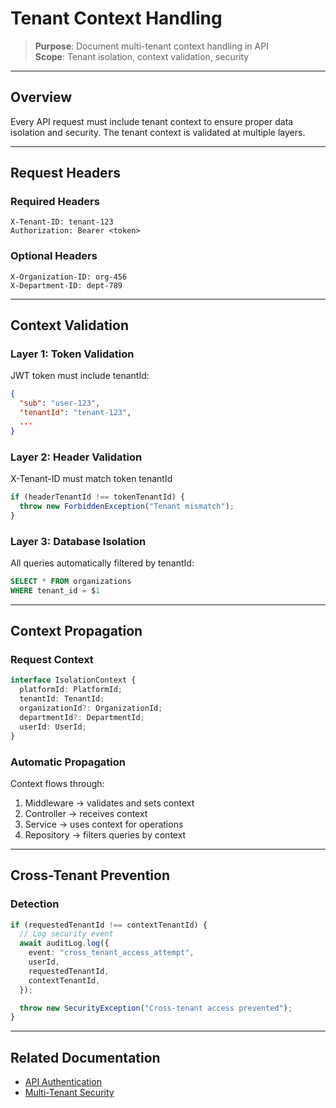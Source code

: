 # Tenant Context Handling

> **Purpose**: Document multi-tenant context handling in API  
> **Scope**: Tenant isolation, context validation, security

---

## Overview

Every API request must include tenant context to ensure proper data isolation and security. The tenant context is validated at multiple layers.

---

## Request Headers

### Required Headers

```http
X-Tenant-ID: tenant-123
Authorization: Bearer <token>
```

### Optional Headers

```http
X-Organization-ID: org-456
X-Department-ID: dept-789
```

---

## Context Validation

### Layer 1: Token Validation

JWT token must include tenantId:

```json
{
  "sub": "user-123",
  "tenantId": "tenant-123",
  ...
}
```

### Layer 2: Header Validation

X-Tenant-ID must match token tenantId

```typescript
if (headerTenantId !== tokenTenantId) {
  throw new ForbiddenException("Tenant mismatch");
}
```

### Layer 3: Database Isolation

All queries automatically filtered by tenantId:

```sql
SELECT * FROM organizations
WHERE tenant_id = $1
```

---

## Context Propagation

### Request Context

```typescript
interface IsolationContext {
  platformId: PlatformId;
  tenantId: TenantId;
  organizationId?: OrganizationId;
  departmentId?: DepartmentId;
  userId: UserId;
}
```

### Automatic Propagation

Context flows through:

1. Middleware → validates and sets context
2. Controller → receives context
3. Service → uses context for operations
4. Repository → filters queries by context

---

## Cross-Tenant Prevention

### Detection

```typescript
if (requestedTenantId !== contextTenantId) {
  // Log security event
  await auditLog.log({
    event: "cross_tenant_access_attempt",
    userId,
    requestedTenantId,
    contextTenantId,
  });

  throw new SecurityException("Cross-tenant access prevented");
}
```

---

## Related Documentation

- [API Authentication](./authentication.md)
- [Multi-Tenant Security](../security/tenant-security.md)
